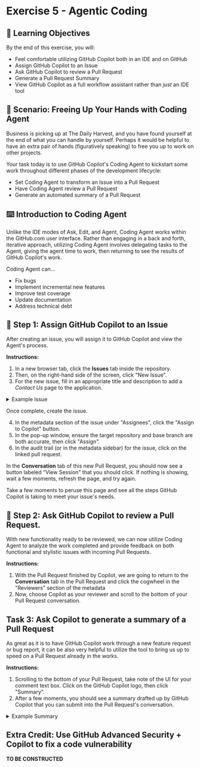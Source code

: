 # Exercise 5 - Agentic Coding

## 🎯 Learning Objectives

By the end of this exercise, you will:

- Feel comfortable utilizing GitHub Copilot both in an IDE and on GitHub
- Assign GitHub Copilot to an Issue
- Ask GitHub Copilot to review a Pull Request
- Generate a Pull Request Summary
- View GitHub Copilot as a full workflow assistant rather than _just_ an IDE tool

## 🍎 Scenario: Freeing Up Your Hands with Coding Agent

Business is picking up at The Daily Harvest, and you have found yourself at the end of what you can handle by yourself. Perhaps it would be helpful to have an extra pair of hands (figuratively speaking) to free you up to work on other projects.

Your task today is to use GitHub Copilot's Coding Agent to kickstart some work throughout different phases of the development lifecycle:

- Set Coding Agent to transform an Issue into a Pull Request
- Have Coding Agent review a Pull Request
- Generate an automated summary of a Pull Request

## ⌨️ Introduction to Coding Agent

Unlike the IDE modes of Ask, Edit, and Agent, Coding Agent works within the GitHub.com user interface. Rather than engaging in a back and forth, iterative approach, utilizing Coding Agent involves delegating tasks to the Agent, giving the agent time to work, then returning to see the results of GitHub Copilot's work.

Coding Agent can...

- Fix bugs
- Implement incremental new features
- Improve test coverage
- Update documentation
- Address technical debt

## 📝 Step 1: Assign GitHub Copilot to an Issue

After creating an issue, you will assign it to GitHub Copilot and view the Agent's process.

__Instructions:__

1. In a new browser tab, click the __Issues__ tab inside the repository.
2. Then, on the right-hand side of the screen, click "New Issue".
3. For the new issue, fill in an appropriate title and description to add a _Contact Us_ page to the application.

<details>
  <summary>Example Issue</summary>
  <img width="993" height="608" alt="image" src="https://github.com/user-attachments/assets/688ee09c-c68e-49c1-847b-66ba699a6a28" />
</details>

Once complete, create the issue.

4. In the metadata section of the issue under "Assignees", click the "Assign to Copilot" button.
5. In the pop-up window, ensure the target repository and base branch are both accurate, then click "Assign".
6. In the audit trail (or in the metadata sidebar) for the issue, click on the linked pull request.

In the __Conversation__ tab of this new Pull Request, you should now see a button labeled "View Session" that you should click. If nothing is showing, wait a few moments, refresh the page, and try again.

Take a few moments to peruse this page and see all the steps GitHub Copilot is taking to meet your issue's needs.

## 👀 Step 2: Ask GitHub Copilot to review a Pull Request.

With new functionality ready to be reviewed, we can now utilize Coding Agent to analyze the work completed and provide feedback on both functional and stylistic issues with incoming Pull Requests.

__Instructions:__

1. With the Pull Request finished by Copilot, we are going to return to the __Conversation__ tab in the Pull Request and click the cogwheel in the "Reviewers" section of the metadata
2. Now, choose Copilot as your reviewer and scroll to the bottom of your Pull Request conversation.

## Task 3: Ask Copilot to generate a summary of a Pull Request

As great as it is to have GitHub Copilot work through a new feature request or bug report, it can be also very helpful to utilize the tool to bring us up to speed on a Pull Request already in the works.

__Instructions:__

1. Scrolling to the bottom of your Pull Request, take note of the UI for your comment text box. Click on the GitHub Copilot logo, then click "Summary".
2. After a few moments, you should see a summary drafted up by GitHub Copilot that you can submit into the Pull Request's conversation.

<details>
  <summary>Example Summary</summary>
  <img width="941" height="700" alt="image" src="https://github.com/user-attachments/assets/b2ff26d2-1ea5-4f81-af49-3879c8fbd42e" />
</details>

## Extra Credit: Use GitHub Advanced Security + Copilot to fix a code vulnerability

__TO BE CONSTRUCTED__
